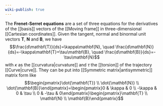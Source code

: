 ```yaml
---
wiki-publish: true
---
```

The **Frenet-Serret equations** are a set of three equations for the derivatives of the [[basis]] vectors of the [[Moving frame]] in three-dimensional [[Cartesian coordinates]]. Given the tangent, normal and binormal unit vectors $\mathbf{T}$, $\mathbf{N}$ and $\mathbf{B}$, we have
$$\frac{d\mathbf{T}}{ds}=\kappa\mathbf{N}, \quad \frac{d\mathbf{N}}{ds}=-\kappa\mathbf{T}+\tau\mathbf{B}, \quad \frac{d\mathbf{B}}{ds}=-\tau\mathbf{N}$$
with $\kappa$ as the [[curvatura|curvature]] and $\tau$ the [[torsion]] of the trajectory [[Curve|curve]]. They can be put into [[Symmetric matrix|antisymmetric]] matrix form like
$$\begin{pmatrix}\dot{\mathbf{T}} \\ \dot{\mathbf{N}} \\ \dot{\mathbf{B}}\end{pmatrix}=\begin{pmatrix}0 & \kappa & 0 \\ -\kappa & 0 & \tau \\ 0 & -\tau & 0\end{pmatrix}\begin{pmatrix}\mathbf{T} \\ \mathbf{N} \\ \mathbf{B}\end{pmatrix}$$
